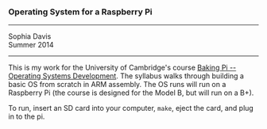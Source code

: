 ### Operating System for a Raspberry Pi  

---------- 
Sophia Davis  
Summer 2014  

--------

This is my work for the University of Cambridge's course [Baking Pi -- Operating Systems Development](http://www.cl.cam.ac.uk/projects/raspberrypi/tutorials/os/index.html). The syllabus walks through building a basic OS from scratch in ARM assembly. The OS runs will run on a Raspberry Pi (the course is designed for the Model B, but will run on a B+).

To run, insert an SD card into your computer, <code>make</code>, eject the card, and plug in to the pi.